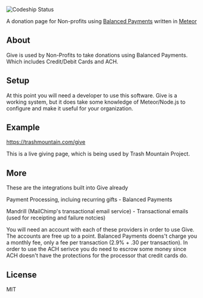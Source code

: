 ![Codeship Status](https://codeship.io/projects/c339dcf0-d4a8-0131-d880-3ea79a4fc40b/status)

A donation page for Non-profits using <a href="https://balancedpayments.com">Balanced Payments</a> written in <a href="http://meteor.com">Meteor</a>


## About

Give is used by Non-Profits to take donations using Balanced Payments. Which includes Credit/Debit Cards and ACH. 


## Setup

At this point you will need a developer to use this software. Give is a working system, but it does take some knowledge of Meteor/Node.js to configure and make it useful for your organization. 

## Example

https://trashmountain.com/give

This is a live giving page, which is being used by Trash Mountain Project. 

## More

These are the integrations built into Give already

Payment Processing, incluing recurring gifts - Balanced Payments

Mandrill (MailChimp's transactional email service) - Transactional emails (used for receipting and failure notcies)

You will need an account with each of these providers in order to use Give. The accounts are free up to a point. Balanced Payments doens't charge you a monthly fee, only a fee per transaction (2.9% + .30 per transaction). In order to use the ACH serivce you do need to escrow some money since ACH doesn't have the protections for the processor that credit cards do. 

## License

MIT
